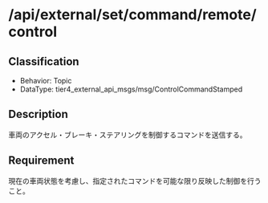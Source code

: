 # /api/external/set/command/remote/control

## Classification

- Behavior: Topic
- DataType: tier4_external_api_msgs/msg/ControlCommandStamped

## Description

車両のアクセル・ブレーキ・ステアリングを制御するコマンドを送信する。

## Requirement

現在の車両状態を考慮し、指定されたコマンドを可能な限り反映した制御を行うこと。
